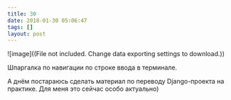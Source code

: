```yaml
---
title: 30
date: 2018-01-30 05:06:47
tags: []
layout: post
---
```


![image]((File not included. Change data exporting settings to download.))

Шпаргалка по навигации по строке ввода в терминале.

А днём постараюсь сделать материал по переводу Django-проекта на практике. Для меня это сейчас особо актуально)
